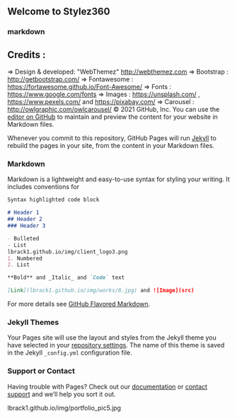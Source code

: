 ## Welcome to Stylez360


### markdown

Credits :
--------- 

=> Design & developed: "WebThemez"  http://webthemez.com 
=> Bootstrap : http://getbootstrap.com/
=> Fontawesome : https://fortawesome.github.io/Font-Awesome/
=> Fonts : https://www.google.com/fonts
=> Images : https://unsplash.com/ , https://www.pexels.com/ and https://pixabay.com/
=> Carousel : http://owlgraphic.com/owlcarousel/
© 2021 GitHub, Inc.
You can use the [editor on GitHub](https://github.com/stylez360/stylez360.github.io/edit/main/README.md) to maintain and preview the content for your website in Markdown files.

Whenever you commit to this repository, GitHub Pages will run [Jekyll](https://jekyllrb.com/) to rebuild the pages in your site, from the content in your Markdown files.

### Markdown

Markdown is a lightweight and easy-to-use syntax for styling your writing. It includes conventions for

```markdown
Syntax highlighted code block

# Header 1
## Header 2
### Header 3

- Bulleted
- List
lbrack1.github.io/img/client_logo3.png
1. Numbered
2. List

**Bold** and _Italic_ and `Code` text

[Link](lbrack1.github.io/img/works/8.jpg) and ![Image](src)
```

For more details see [GitHub Flavored Markdown](https://guides.github.com/features/mastering-markdown/).

### Jekyll Themes

Your Pages site will use the layout and styles from the Jekyll theme you have selected in your [repository settings](https://github.com/stylez360/stylez360.github.io/settings/pages). The name of this theme is saved in the Jekyll `_config.yml` configuration file.

### Support or Contact

Having trouble with Pages? Check out our [documentation](https://docs.github.com/categories/github-pages-basics/) or [contact support](https://support.github.com/contact) and we’ll help you sort it out.

lbrack1.github.io/img/portfolio_pic5.jpg
